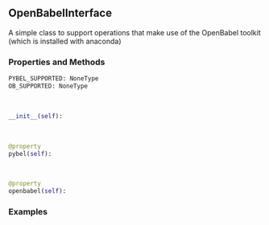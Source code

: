 ## <a id="McUtils.ExternalPrograms.Babel.OpenBabelInterface">OpenBabelInterface</a>
A simple class to support operations that make use of the OpenBabel toolkit (which is installed with anaconda)

### Properties and Methods
```python
PYBEL_SUPPORTED: NoneType
OB_SUPPORTED: NoneType
```
<a id="McUtils.ExternalPrograms.Babel.OpenBabelInterface.__init__" class="docs-object-method">&nbsp;</a>
```python
__init__(self): 
```

<a id="McUtils.ExternalPrograms.Babel.OpenBabelInterface.pybel" class="docs-object-method">&nbsp;</a>
```python
@property
pybel(self): 
```

<a id="McUtils.ExternalPrograms.Babel.OpenBabelInterface.openbabel" class="docs-object-method">&nbsp;</a>
```python
@property
openbabel(self): 
```

### Examples


